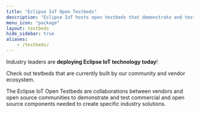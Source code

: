 ```yaml
---
title: "Eclipse IoT Open Testbeds"
description: "Eclipse IoT hosts open testbeds that demonstrate and test commercial and open source components needed to create specific industry solutions."
menu_icon: "package"
layout: testbeds
hide_sidebar: true
aliases:
    - /testbeds/
---
```


Industry leaders are **deploying Eclipse IoT technology today**!

Check out testbeds that are currently built by our community and vendor ecosystem.

The Eclipse IoT Open Testbeds are collaborations between vendors and open source communities to demonstrate and test commercial and open source components needed to create specific industry solutions.
